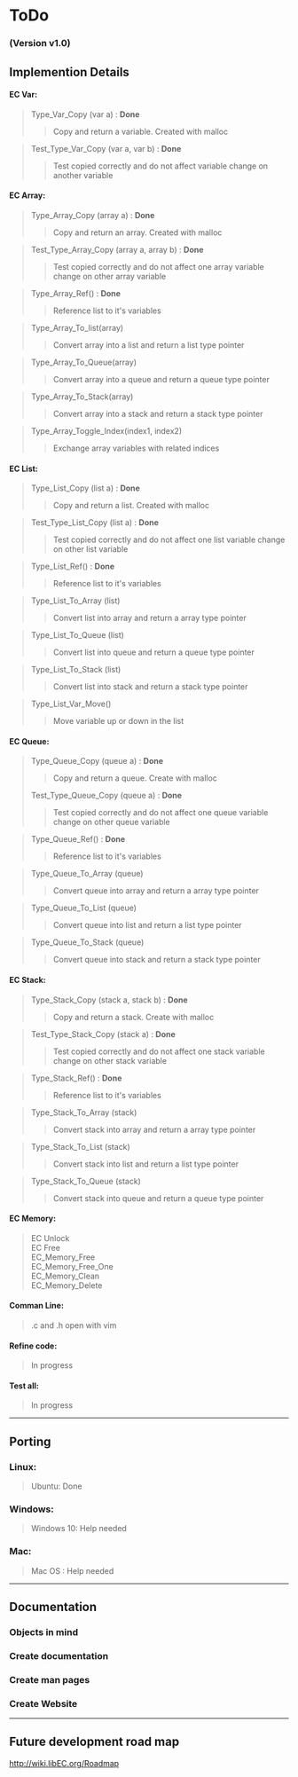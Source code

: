 # ToDo  
### (Version v1.0)  

## Implemention Details

#### EC Var:
> Type_Var_Copy (var a) : **Done**  
> > Copy and return a variable. Created with malloc  

> Test_Type_Var_Copy (var a, var b) : **Done**  
> > Test copied correctly and do not affect variable change on another variable  

#### EC Array:  

> Type_Array_Copy (array a)  : **Done**  
> > Copy and return an array. Created with malloc  

> Test_Type_Array_Copy (array a, array b)  : **Done**  
> > Test copied correctly and do not affect one array variable change on other array variable  

> Type_Array_Ref()  : **Done**  
> > Reference list to it's variables  

> Type_Array_To_list(array)  
> >  Convert array into a list and return a list type pointer  

> Type_Array_To_Queue(array)  
> > Convert array into a queue and return a queue type pointer  

> Type_Array_To_Stack(array)  
> > Convert array into a stack and return a stack type pointer  

> Type_Array_Toggle_Index(index1, index2)  
> > Exchange array variables with related indices  



#### EC List:  

> Type_List_Copy (list a)  : **Done**  
> > Copy and return a list. Created with malloc  

> Test_Type_List_Copy (list a)  : **Done**  
> > Test copied correctly and do not affect one list variable change on other list variable  

> Type_List_Ref()  : **Done**  
> > Reference list to it's variables  

> Type_List_To_Array (list)  
> > Convert list into array and return a array type pointer  

> Type_List_To_Queue (list)  
> > Convert list into queue and return a queue type pointer  

> Type_List_To_Stack (list)  
> > Convert list into stack and return a stack type pointer  

> Type_List_Var_Move()  
> > Move variable up or down in the list  



#### EC Queue:  

> Type_Queue_Copy (queue a)  : **Done**  
> > Copy and return a queue. Create with malloc  
> 
> Test_Type_Queue_Copy (queue a)  : **Done**  
> > Test copied correctly and do not affect one queue variable change on other queue variable  

> Type_Queue_Ref()  : **Done**  
> > Reference list to it's variables  

> Type_Queue_To_Array (queue)  
> > Convert queue into array and return a array type pointer  

> Type_Queue_To_List (queue)  
> > Convert queue into list and return a list type pointer  

> Type_Queue_To_Stack (queue)  
> > Convert queue into stack and return a stack type pointer  


#### EC Stack:  

> Type_Stack_Copy (stack a, stack b)  : **Done**  
> > Copy and return a stack. Create with malloc  

> Test_Type_Stack_Copy (stack a)  : **Done**  
> > Test copied correctly and do not affect one stack variable change on other stack variable  

> Type_Stack_Ref()  : **Done**  
> > Reference list to it's variables  

> Type_Stack_To_Array (stack)  
> > Convert stack into array and return a array type pointer  

> Type_Stack_To_List (stack)  
> > Convert stack into list and return a list type pointer  

> Type_Stack_To_Queue (stack)  
> > Convert stack into queue and return a queue type pointer  

#### EC Memory:  
> EC Unlock  
> EC Free  
> EC_Memory_Free  
> EC_Memory_Free_One  
> EC_Memory_Clean  
> EC_Memory_Delete  

#### Comman Line:  
> .c and .h open with vim  

#### Refine code:  
> In progress  

#### Test all:  
> In progress  
  

---
## Porting

### Linux:
> Ubuntu: Done  
### Windows:  
> Windows 10: Help needed  
### Mac:  
> Mac OS : Help needed  
  
  
---
## Documentation  

### Objects in mind  
### Create documentation  
### Create man pages  
### Create Website  
  
---
## Future development road map  
<http://wiki.libEC.org/Roadmap>  
